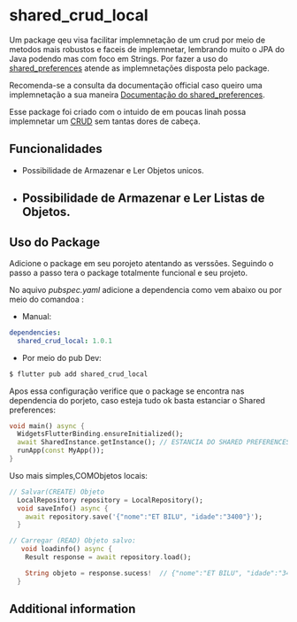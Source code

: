 <!--
This README describes the package. If you publish this package to pub.dev,
this README's contents appear on the landing page for your package.

For information about how to write a good package README, see the guide for
[writing package pages](https://dart.dev/tools/pub/writing-package-pages).

For general information about developing packages, see the Dart guide for
[creating packages](https://dart.dev/guides/libraries/create-packages)
and the Flutter guide for
[developing packages and plugins](https://flutter.dev/to/develop-packages).
-->

# shared_crud_local

Um package qeu visa facilitar implemnetação de um crud por meio de metodos mais robustos e faceis de implemnetar, lembrando muito o JPA do Java podendo mas com foco em Strings. Por fazer a uso do [shared_preferences](https://pub.dev/packages/shared_preferences) atende as implemnetações disposta pelo package.

Recomenda-se a consulta da documentação official caso queiro uma implemnetação a sua maneira [ Documentação do shared_preferences](https://pub.dev/packages/shared_preferences).

Esse package foi criado com o intuido de em poucas linah possa implemnetar um [CRUD](https://coodesh.com/blog/dicionario/o-que-e-crud/#:~:text=Primeiramente%2C%20CRUD%20%C3%A9%20o%20acr%C3%B4nimo,sua%20m%C3%A1quina%20ou%20na%20nuvem.) sem tantas dores de cabeça.

## Funcionalidades

- Possibilidade de Armazenar e Ler Objetos unicos.

- ## Possibilidade de Armazenar e Ler Listas de Objetos.

## Uso do Package

Adicione o package em seu porojeto atentando as verssões. Seguindo o passo a passo tera o package totalmente funcional e seu projeto.

No aquivo _pubspec.yaml_ adicione a dependencia como vem abaixo ou por meio do comandoa :

- Manual:

```yaml
dependencies:
  shared_crud_local: 1.0.1
```

- Por meio do pub Dev:

```dart
$ flutter pub add shared_crud_local
```

Apos essa configuração verifice que o package se encontra nas dependencia do porjeto, caso esteja tudo ok basta estanciar o Shared preferences:

```dart
void main() async {
  WidgetsFlutterBinding.ensureInitialized();
  await SharedInstance.getInstance(); // ESTANCIA DO SHARED PREFERENCES
  runApp(const MyApp());
}
```

Uso mais simples,COMObjetos locais:

```dart
// Salvar(CREATE) Objeto
  LocalRepository repository = LocalRepository();
  void saveInfo() async {
    await repository.save('{"nome":"ET BILU", "idade":"3400"}');
  }

// Carregar (READ) Objeto salvo:
   void loadinfo() async {
    Result response = await repository.load();

    String objeto = response.sucess!  // {"nome":"ET BILU", "idade":"3400"}
  }
```

## Additional information
